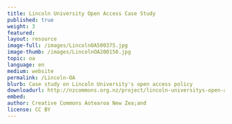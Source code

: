 ```yaml
---
title: Lincoln University Open Access Case Study
published: true
weight: 3
featured: 
layout: resource
image-full: /images/LincolnOA500375.jpg
image-thumb: /images/LincolnOA200150.jpg
topic: oa
language: en
medium: website
permalink: /Lincoln-OA
blurb: Case study on Lincoln University's open access policy
downloadurl: http://nzcommons.org.nz/project/lincoln-universitys-open-access-policy/
embed:
author: Creative Commons Aotearoa New Zea;and
license: CC BY 
---
```

